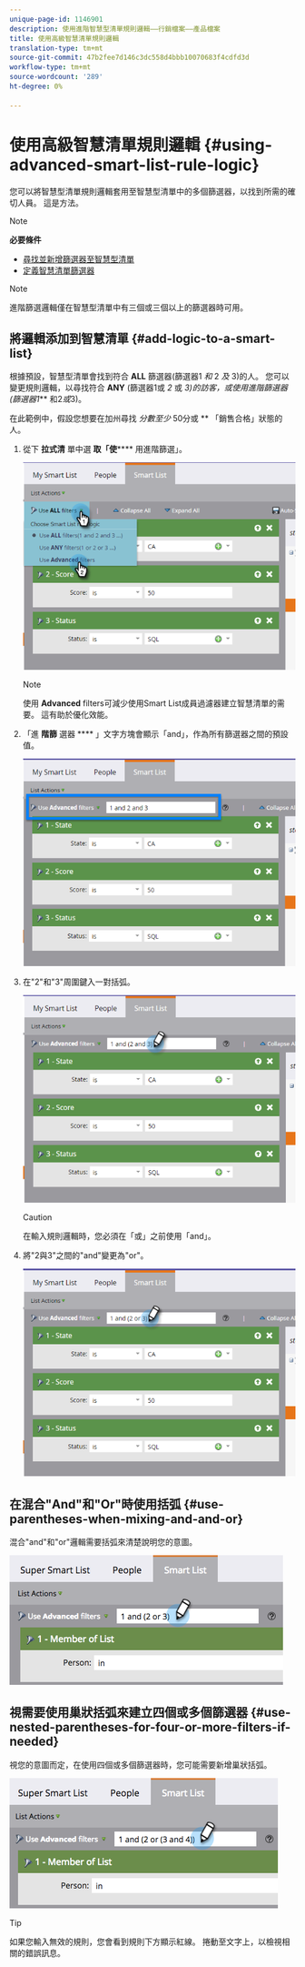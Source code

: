 ```yaml
---
unique-page-id: 1146901
description: 使用進階智慧型清單規則邏輯——行銷檔案——產品檔案
title: 使用高級智慧清單規則邏輯
translation-type: tm+mt
source-git-commit: 47b2fee7d146c3dc558d4bbb10070683f4cdfd3d
workflow-type: tm+mt
source-wordcount: '289'
ht-degree: 0%

---
```



# 使用高級智慧清單規則邏輯 {#using-advanced-smart-list-rule-logic}

您可以將智慧型清單規則邏輯套用至智慧型清單中的多個篩選器，以找到所需的確切人員。 這是方法。

>[!NOTE]
>
>**必要條件**
>
>* [尋找並新增篩選器至智慧型清單](../../../../product-docs/core-marketo-concepts/smart-lists-and-static-lists/creating-a-smart-list/find-and-add-filters-to-a-smart-list.md)
>* [定義智慧清單篩選器](../../../../product-docs/core-marketo-concepts/smart-lists-and-static-lists/creating-a-smart-list/define-smart-list-filters.md)

>



>[!NOTE]
>
>進階篩選邏輯僅在智慧型清單中有三個或三個以上的篩選器時可用。

## 將邏輯添加到智慧清單 {#add-logic-to-a-smart-list}

根據預設，智慧型清單會找到符合 **ALL** 篩選器(篩選器1 *和* 2 *及* 3)的人。 您可以變更規則邏輯，以尋找符合 **ANY** (篩選器1或 *2* 或 *3)的訪客，或使用進階篩選器(篩選器1*** 和2*或*3)。

在此範例中，假設您想要在加州尋找 *分數至少* 50分或 ** 「銷售合格」狀態的人。

1. 從下 **拉式清** 單中選 **取「使****** 用進階篩選」。

   ![](assets/one.png)

   >[!NOTE]
   >
   >使用 **Advanced** filters可減少使用Smart List成員過濾器建立智慧清單的需要。 這有助於優化效能。

1. 「進 **階篩** 選器 **** 」文字方塊會顯示「and」，作為所有篩選器之間的預設值。

   ![](assets/two-2.png)

1. 在&quot;2&quot;和&quot;3&quot;周圍鍵入一對括弧。

   ![](assets/three-2.png)

   >[!CAUTION]
   >
   >在輸入規則邏輯時，您必須在「或」之前使用「and」。

1. 將&quot;2與3&quot;之間的&quot;and&quot;變更為&quot;or&quot;。

   ![](assets/four-1.png)

## 在混合&quot;And&quot;和&quot;Or&quot;時使用括弧 {#use-parentheses-when-mixing-and-and-or}

混合&quot;and&quot;和&quot;or&quot;邏輯需要括弧來清楚說明您的意圖。

![](assets/advancedfilters-parent.png)

## 視需要使用巢狀括弧來建立四個或多個篩選器 {#use-nested-parentheses-for-four-or-more-filters-if-needed}

視您的意圖而定，在使用四個或多個篩選器時，您可能需要新增巢狀括弧。

![](assets/advancedfilters-nested.png)

>[!TIP]
>
>如果您輸入無效的規則，您會看到規則下方顯示紅線。 捲動至文字上，以檢視相關的錯誤訊息。

